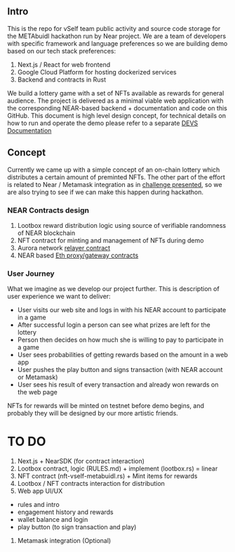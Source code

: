 ## Intro

This is the repo for vSelf team public activity and source code storage for the METAbuidl hackathon run by Near project. We are a team of developers with specific framework and language preferences so we are building demo based on our tech stack preferences:

1. Next.js / React for web frontend
2. Google Cloud Platform for hosting dockerized services
3. Backend and contracts in Rust

We build a lottery game with a set of NFTs available as rewards for general audience. The project is delivered as a minimal viable web application with the corresponding NEAR-based backend + documentation and code on this GitHub. This document is high level design concept, for technical details on how to run and operate the demo please refer to a separate [DEVS Documentation](DEVS.md)

## Concept

Currently we came up with a simple concept of an on-chain lottery which distributes a certain amount of preminted NFTs. The other part of the effort is related to Near / Metamask integration as in [challenge presented](https://airtable.com/shrdNEynK25TGJ91h/tblTtriXzrEiCfpoy/viwGhGQTKiJ4L5JSG/recSnmCyJrMNKDUcz), so we are also trying to see if we can make this happen during hackathon.

### NEAR Contracts design

1. Lootbox reward distribution logic using source of verifiable randomness of NEAR blockchain 
1. NFT contract for minting and management of NFTs during demo
1. Aurora network [relayer contract](https://github.com/aurora-is-near/aurora-relayer)
1. NEAR based [Eth proxy/gateway contracts](https://github.com/ilblackdragon/near-eth-gateway)

### User Journey

What we imagine as we develop our project further. This is description of user experience we want to deliver:

- User visits our web site and logs in with his NEAR account to participate in a game
- After successful login a person can see what prizes are left for the lottery
- Person then decides on how much she is willing to pay to participate in a game
- User sees probabilities of getting rewards based on the amount in a web app
- User pushes the play button and signs transaction (with NEAR account or Metamask)
- User sees his result of every transaction and already won rewards on the web page
 
 NFTs for rewards will be minted on testnet before demo begins, and probably they will be designed by our more artistic friends.

 # TO DO
 1. Next.js + NearSDK (for contract interaction)
 1. Lootbox contract, logic (RULES.md) + implement (lootbox.rs) = linear
 1. NFT contract (nft-vself-metabuidl.rs) + Mint items for rewards
 1. Lootbox / NFT contracts interaction for distribution
 1. Web app UI/UX
 - rules and intro
 - engagement history and rewards
 - wallet balance and login
 - play button (to sign transaction and play)
 1. Metamask integration (Optional)